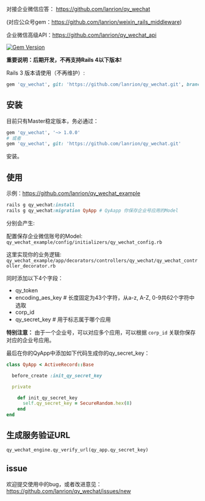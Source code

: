 对接企业微信应答：
https://github.com/lanrion/qy_wechat

(对应公众号gem：https://github.com/lanrion/weixin_rails_middleware)

企业微信高级API：https://github.com/lanrion/qy_wechat_api

[![Gem Version](https://badge.fury.io/rb/qy_wechat.svg)](http://badge.fury.io/rb/qy_wechat)

**重要说明：后期开发，不再支持Rails 4以下版本!**

Rails 3 版本请使用（不再维护）:

```ruby
gem 'qy_wechat', git: 'https://github.com/lanrion/qy_wechat.git', branch: "rails3"
```

## 安装

目前只有Master稳定版本，务必通过：
```ruby
gem 'qy_wechat', '~> 1.0.0'
# 或者
gem 'qy_wechat', git: 'https://github.com/lanrion/qy_wechat.git'
```
安装。

## 使用

示例：https://github.com/lanrion/qy_wechat_example

```ruby
rails g qy_wechat:install
rails g qy_wechat:migration QyApp # QyAapp 你保存企业号应用的Model
```
分别会产生:

配置保存企业微信账号的Model:
`qy_wechat_example/config/initializers/qy_wechat_config.rb`

这里实现你的业务逻辑:
`qy_wechat_example/app/decorators/controllers/qy_wechat/qy_wechat_controller_decorator.rb`

同时添加以下4个字段：

* qy_token
* encoding_aes_key # 长度固定为43个字符，从a-z, A-Z, 0-9共62个字符中选取
* corp_id
* qy_secret_key # 用于标志属于哪个应用

**特别注意：** 由于一个企业号，可以对应多个应用，可以根据 `corp_id` 关联你保存对应的企业号应用。

最后在你的QyApp中添加如下代码生成你的qy_secret_key：
```ruby
class QyApp < ActiveRecord::Base

  before_create :init_qy_secret_key

  private

    def init_qy_secret_key
      self.qy_secret_key = SecureRandom.hex(8)
    end
end
```

## 生成服务验证URL

`qy_wechat_engine.qy_verify_url(qy_app.qy_secret_key)`

## issue

欢迎提交使用中的bug，或者改进意见：https://github.com/lanrion/qy_wechat/issues/new
